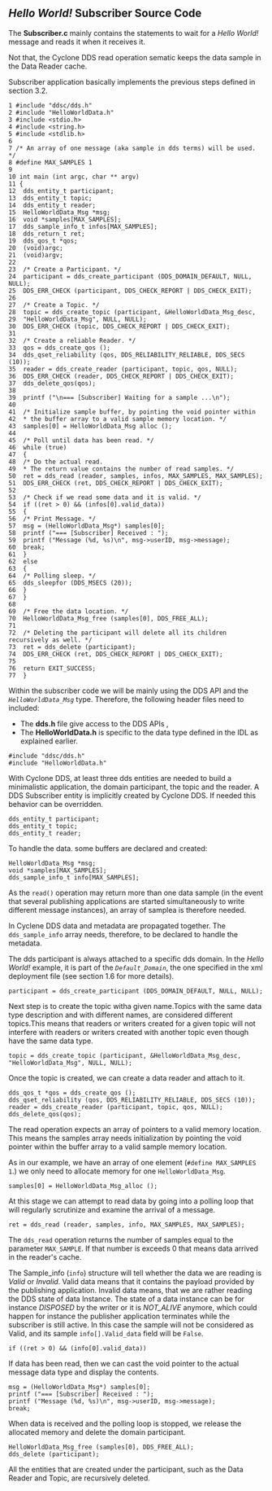 ## _Hello World!_ Subscriber Source Code

The **Subscriber.c** mainly contains the statements to wait for a _Hello World!_ message and reads it when it receives it.

Not that, the Cyclone DDS read operation sematic keeps the data sample in the Data Reader cache.

Subscriber application basically implements the previous steps defined in section 3.2.

```
1 #include "ddsc/dds.h"
2 #include "HelloWorldData.h"
3 #include <stdio.h>
4 #include <string.h>
5 #include <stdlib.h>
6
7 /* An array of one message (aka sample in dds terms) will be used. */
8 #define MAX_SAMPLES 1
9
10 int main (int argc, char ** argv)
11 {
12	dds_entity_t participant;
13	dds_entity_t topic;
14 	dds_entity_t reader;
15 	HelloWorldData_Msg *msg;
16	void *samples[MAX_SAMPLES];
17	dds_sample_info_t infos[MAX_SAMPLES];
18	dds_return_t ret;
19	dds_qos_t *qos;
20	(void)argc;
21	(void)argv;
22
23	/* Create a Participant. */
24	participant = dds_create_participant (DDS_DOMAIN_DEFAULT, NULL, NULL);
25	DDS_ERR_CHECK (participant, DDS_CHECK_REPORT | DDS_CHECK_EXIT);
26
27	/* Create a Topic. */
28	topic = dds_create_topic (participant, &HelloWorldData_Msg_desc,
29	"HelloWorldData_Msg", NULL, NULL);
30	DDS_ERR_CHECK (topic, DDS_CHECK_REPORT | DDS_CHECK_EXIT);
31
32	/* Create a reliable Reader. */
33	qos = dds_create_qos ();
34	dds_qset_reliability (qos, DDS_RELIABILITY_RELIABLE, DDS_SECS (10));
35	reader = dds_create_reader (participant, topic, qos, NULL);
36	DDS_ERR_CHECK (reader, DDS_CHECK_REPORT | DDS_CHECK_EXIT);
37	dds_delete_qos(qos);
38
39	printf ("\n=== [Subscriber] Waiting for a sample ...\n");
40
41	/* Initialize sample buffer, by pointing the void pointer within
42	* the buffer array to a valid sample memory location. */
43	samples[0] = HelloWorldData_Msg alloc ();
44
45	/* Poll until data has been read. */
46	while (true)
47	{
48	/* Do the actual read.
49	* The return value contains the number of read samples. */
50	ret = dds_read (reader, samples, infos, MAX_SAMPLES, MAX_SAMPLES);
51	DDS_ERR_CHECK (ret, DDS_CHECK_REPORT | DDS_CHECK_EXIT);
52
53	/* Check if we read some data and it is valid. */
54	if ((ret > 0) && (infos[0].valid_data))
55	{
56	/* Print Message. */
57	msg = (HelloWorldData_Msg*) samples[0];
58	printf ("=== [Subscriber] Received : ");
59	printf ("Message (%d, %s)\n", msg->userID, msg->message);
60	break;
61	}
62	else
63	{
64	/* Polling sleep. */
65	dds_sleepfor (DDS_MSECS (20));
66	}
67	}
68
69	/* Free the data location. */
70	HelloWorldData_Msg_free (samples[0], DDS_FREE_ALL);
71
72	/* Deleting the participant will delete all its children recursively as well. */
73	ret = dds_delete (participant);
74	DDS_ERR_CHECK (ret, DDS_CHECK_REPORT | DDS_CHECK_EXIT);
75
76 	return EXIT_SUCCESS;
77  }
```


Within the subscriber code we will be mainly using the DDS API and the _`HelloWorldData_Msg`_ type. Therefore, the following header files need to included:

- The **dds.h** file give access to the DDS APIs ,
- The **HelloWorldData.h** is specific to the data type defined in the IDL as explained earlier.

```
#include "ddsc/dds.h"
#include "HelloWorldData.h"
```


With Cyclone DDS, at least three dds entities are needed to build a minimalistic application, the domain participant, the topic and the reader. A DDS Subscriber entity is implicitly created by Cyclone DDS. If needed this behavior can be overridden.

```
dds_entity_t participant; 
dds_entity_t topic; 
dds_entity_t reader;
```


To handle the data. some buffers are declared and created: 

```
HelloWorldData_Msg *msg; 
void *samples[MAX_SAMPLES];
dds_sample_info_t info[MAX_SAMPLES];
```

As the `read()` operation may return more than one data sample (in the event that several publishing applications are started simultaneously to write different message instances), an array of samplea is therefore needed.

In Cyclene DDS data and metadata are propagated together. The `dds_sample_info` array needs, therefore, to be declared to handle the metadata.

The dds participant is always attached to a specific dds domain. In the _Hello World!_ example, it is part of the _`Default_Domain`_, the one specified in the xml deployment file (see section 1.6 for more details).

```
participant = dds_create_participant (DDS_DOMAIN_DEFAULT, NULL, NULL);
```

Next step is to create the topic witha given name.Topics with the same data type description and with different names, are considered different topics.This means that readers or writers created for a given topic will not interfere with readers or writers created with another topic even though have the same data type.

```
topic = dds_create_topic (participant, &HelloWorldData_Msg_desc, "HelloWorldData_Msg", NULL, NULL);
```


Once the topic is created, we can create a data reader and attach to it. 

```
dds_qos_t *qos = dds_create_qos ();
dds_qset_reliability (qos, DDS_RELIABILITY_RELIABLE, DDS_SECS (10)); 
reader = dds_create_reader (participant, topic, qos, NULL); 
dds_delete_qos(qos);
```

The read operation expects an array of pointers to a valid memory location. This means the samples array needs initialization by pointing the void pointer within the buffer array to a valid sample memory location.

As in our example, we have an array of one element (`#define MAX_SAMPLES 1`.) we only need to allocate memory for one `HelloWorldData_Msg`.

```
samples[0] = HelloWorldData_Msg_alloc ();
```

At this stage we can attempt to read data by going into a polling loop that will regularly scrutinize and examine the arrival of a message.

```
ret = dds_read (reader, samples, info, MAX_SAMPLES, MAX_SAMPLES);
```


The `dds_read` operation returns the number of samples equal to the parameter `MAX_SAMPLE`. If that number is exceeds 0 that means data arrived in the reader's cache.

The Sample_info (`info`) structure will tell whether the data we are reading is _Valid_ or _Invalid_. Valid data means that it contains the payload provided by the publishing application. Invalid data means, that we are rather reading the DDS state of data Instance. The state of a data instance can be for instance _DISPOSED_ by the writer or it is _NOT\_ALIVE_ anymore, which could happen for instance the publisher application terminates while the subscriber is still active. In this case the sample will not be considered as Valid, and its sample `info[].Valid_data` field will be `False`.

```
if ((ret > 0) && (info[0].valid_data))
```


If data has been read, then we can cast the void pointer to the actual message data type and display the contents.

```
msg = (HelloWorldData_Msg*) samples[0]; 
printf ("=== [Subscriber] Received : ");
printf ("Message (%d, %s)\n", msg->userID, msg->message);
break;
```


When data is received and the polling loop is stopped, we release the allocated memory and delete the domain participant. 

```
HelloWorldData_Msg_free (samples[0], DDS_FREE_ALL); 
dds_delete (participant);
```

All the entities that are created under the participant, such as the Data Reader and Topic, are recursively deleted.